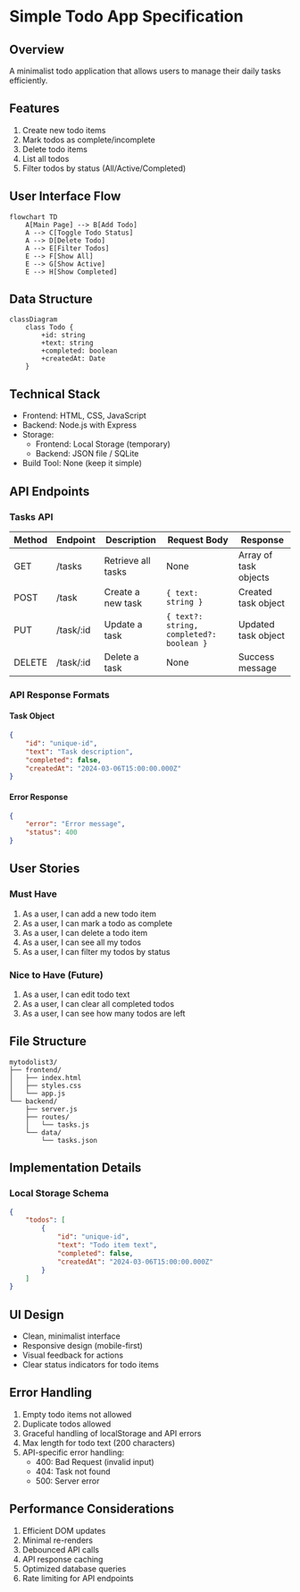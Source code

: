 # Simple Todo App Specification

## Overview
A minimalist todo application that allows users to manage their daily tasks efficiently.

## Features
1. Create new todo items
2. Mark todos as complete/incomplete
3. Delete todo items
4. List all todos
5. Filter todos by status (All/Active/Completed)

## User Interface Flow

```mermaid
flowchart TD
    A[Main Page] --> B[Add Todo]
    A --> C[Toggle Todo Status]
    A --> D[Delete Todo]
    A --> E[Filter Todos]
    E --> F[Show All]
    E --> G[Show Active]
    E --> H[Show Completed]
```

## Data Structure

```mermaid
classDiagram
    class Todo {
        +id: string
        +text: string
        +completed: boolean
        +createdAt: Date
    }
```

## Technical Stack
- Frontend: HTML, CSS, JavaScript
- Backend: Node.js with Express
- Storage: 
  - Frontend: Local Storage (temporary)
  - Backend: JSON file / SQLite
- Build Tool: None (keep it simple)

## API Endpoints

### Tasks API
| Method | Endpoint      | Description                     | Request Body                    | Response                        |
|--------|---------------|--------------------------------|---------------------------------|---------------------------------|
| GET    | /tasks        | Retrieve all tasks             | None                           | Array of task objects           |
| POST   | /task         | Create a new task              | `{ text: string }`             | Created task object             |
| PUT    | /task/:id     | Update a task                  | `{ text?: string, completed?: boolean }` | Updated task object    |
| DELETE | /task/:id     | Delete a task                  | None                           | Success message                 |

### API Response Formats

#### Task Object
```json
{
    "id": "unique-id",
    "text": "Task description",
    "completed": false,
    "createdAt": "2024-03-06T15:00:00.000Z"
}
```

#### Error Response
```json
{
    "error": "Error message",
    "status": 400
}
```

## User Stories

### Must Have
1. As a user, I can add a new todo item
2. As a user, I can mark a todo as complete
3. As a user, I can delete a todo item
4. As a user, I can see all my todos
5. As a user, I can filter my todos by status

### Nice to Have (Future)
1. As a user, I can edit todo text
2. As a user, I can clear all completed todos
3. As a user, I can see how many todos are left

## File Structure
```
mytodolist3/
├── frontend/
│   ├── index.html
│   ├── styles.css
│   └── app.js
└── backend/
    ├── server.js
    ├── routes/
    │   └── tasks.js
    └── data/
        └── tasks.json
```

## Implementation Details

### Local Storage Schema
```json
{
    "todos": [
        {
            "id": "unique-id",
            "text": "Todo item text",
            "completed": false,
            "createdAt": "2024-03-06T15:00:00.000Z"
        }
    ]
}
```

## UI Design
- Clean, minimalist interface
- Responsive design (mobile-first)
- Visual feedback for actions
- Clear status indicators for todo items

## Error Handling
1. Empty todo items not allowed
2. Duplicate todos allowed
3. Graceful handling of localStorage and API errors
4. Max length for todo text (200 characters)
5. API-specific error handling:
   - 400: Bad Request (invalid input)
   - 404: Task not found
   - 500: Server error

## Performance Considerations
1. Efficient DOM updates
2. Minimal re-renders
3. Debounced API calls
4. API response caching
5. Optimized database queries
6. Rate limiting for API endpoints